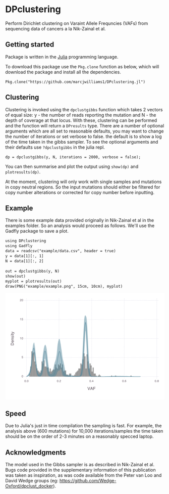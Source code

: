 # DPclustering

Perform Dirichlet clustering on Varaint Allele Frequncies (VAFs) from sequencing data of cancers a la Nik-Zainal et al.

## Getting started
Package is written in the [Julia](https://julialang.org/) programming language.

To download this package use the ```Pkg.clone``` function as below, which will download the package and install all the dependencies.
```
Pkg.clone("https://github.com/marcjwilliams1/DPclustering.jl")
```

## Clustering
Clustering is invoked using the ```dpclustgibbs``` function which takes 2 vectors of equal size: y - the number of reads reporting the mutation and N - the depth of coverage at that locus. With these, clustering can be performed and the function will return a ```DPresults``` type. There are a number of optional arguments which are all set to reasonable defaults, you may want to change the number of iterations or set verbose to false. the default is to show a log of the time taken in the gibbs sampler. To see the optional arguments and their defaults use ```?dpclustgibbs``` in the julia repl.

```
dp = dpclustgibbs(y, N, iterations = 2000, verbose = false);
```

You can then summarise and plot the output using ```show(dp)``` and ```plotresults(dp)```.

At the moment, clustering will only work with single samples and mutations in copy neutral regions. So the input mutations should either be filtered for copy number alterations or corrected for copy number before inputting.

## Example
There is some example data provided originally in Nik-Zainal et al in the examples folder. So an analysis would proceed as follows. We'll use the Gadfly package to save a plot.
```
using DPclustering
using Gadfly
data = readcsv("example/data.csv", header = true)
y = data[1][:, 1]
N = data[1][:, 2]

out = dpclustgibbs(y, N)
show(out)
myplot = plotresults(out)
draw(PNG("example/example.png", 15cm, 10cm), myplot)
```

![plot](/example/example.png)

## Speed
Due to Julia's just in time compilation the sampling is fast. For example, the analysis above (600 mutations) for 10,000 iterations/samples the time taken should be on the order of 2-3 minutes on a reasonably specced laptop.

## Acknowledgments
The model used in the Gibbs sampler is as described in Nik-Zainal et al. Bugs code provided in the supplementary information of this publication was taken as inspiration, as was code available from the Peter van Loo and David Wedge groups (eg: https://github.com/Wedge-Oxford/dpclust_docker).
